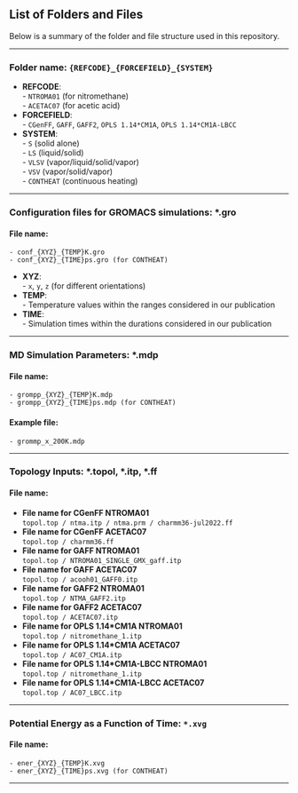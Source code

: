 ## List of Folders and Files

Below is a summary of the folder and file structure used in this repository.

---

### **Folder name**: `{REFCODE}_{FORCEFIELD}_{SYSTEM}`

- **REFCODE**:  
        - `NTROMA01` (for nitromethane)  
        - `ACETAC07` (for acetic acid)
- **FORCEFIELD**:  
        - `CGenFF`, `GAFF`, `GAFF2`, `OPLS 1.14*CM1A`, `OPLS 1.14*CM1A-LBCC`
- **SYSTEM**:  
        - `S` (solid alone)  
        - `LS` (liquid/solid)  
        - `VLSV` (vapor/liquid/solid/vapor)  
        - `VSV` (vapor/solid/vapor)  
        - `CONTHEAT` (continuous heating)

---
### Configuration files for GROMACS simulations: *.gro

#### **File name**: 
    - conf_{XYZ}_{TEMP}K.gro
    - conf_{XYZ}_{TIME}ps.gro (for CONTHEAT)

- **XYZ**:  
        - `x`, `y`, `z` (for different orientations)
- **TEMP**:  
        - Temperature values within the ranges considered in our publication   
- **TIME**:   
        - Simulation times within the durations considered in our publication

---  
### MD Simulation Parameters: *.mdp

#### **File name**:  
    - grompp_{XYZ}_{TEMP}K.mdp  
    - grompp_{XYZ}_{TIME}ps.mdp (for CONTHEAT)

#### **Example file**:  
    - grommp_x_200K.mdp


---

### Topology Inputs: *.topol, *.itp, *.ff

#### **File name**:  
- **File name for CGenFF NTROMA01**  
  `topol.top / ntma.itp / ntma.prm / charmm36-jul2022.ff`
- **File name for CGenFF ACETAC07**  
  `topol.top / charmm36.ff`
- **File name for GAFF NTROMA01**  
  `topol.top / NTROMA01_SINGLE_GMX_gaff.itp`
- **File name for GAFF ACETAC07**   
  `topol.top / acooh01_GAFF0.itp`   
- **File name for GAFF2 NTROMA01**  
  `topol.top / NTMA_GAFF2.itp`   
- **File name for GAFF2 ACETAC07**   
  `topol.top / ACETAC07.itp`   
- **File name for OPLS 1.14*CM1A NTROMA01**   
  `topol.top / nitromethane_1.itp`   
- **File name for OPLS 1.14*CM1A ACETAC07**   
  `topol.top / AC07_CM1A.itp`   
- **File name for OPLS 1.14*CM1A-LBCC NTROMA01**  
  `topol.top / nitromethane_1.itp`   
- **File name for OPLS 1.14*CM1A-LBCC ACETAC07**   
  `topol.top / AC07_LBCC.itp`


---

### **Potential Energy as a Function of Time**: `*.xvg`

#### **File name**:  
    - ener_{XYZ}_{TEMP}K.xvg  
    - ener_{XYZ}_{TIME}ps.xvg (for CONTHEAT)
---
